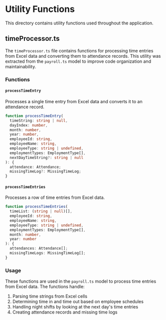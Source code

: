 # Utility Functions

This directory contains utility functions used throughout the application.

## timeProcessor.ts

The `timeProcessor.ts` file contains functions for processing time entries from Excel data and converting them to attendance records. This utility was extracted from the `payroll.ts` model to improve code organization and maintainability.

### Functions

#### `processTimeEntry`

Processes a single time entry from Excel data and converts it to an attendance record.

```typescript
function processTimeEntry(
  timeString: string | null,
  dayIndex: number,
  month: number,
  year: number,
  employeeId: string,
  employeeName: string,
  employeeType: string | undefined,
  employmentTypes: EmploymentType[],
  nextDayTimeString?: string | null
): {
  attendance: Attendance;
  missingTimeLog?: MissingTimeLog;
}
```

#### `processTimeEntries`

Processes a row of time entries from Excel data.

```typescript
function processTimeEntries(
  timeList: (string | null)[],
  employeeId: string,
  employeeName: string,
  employeeType: string | undefined,
  employmentTypes: EmploymentType[],
  month: number,
  year: number
): {
  attendances: Attendance[];
  missingTimeLogs: MissingTimeLog[];
}
```

### Usage

These functions are used in the `payroll.ts` model to process time entries from Excel data. The functions handle:

1. Parsing time strings from Excel cells
2. Determining time in and time out based on employee schedules
3. Handling night shifts by looking at the next day's time entries
4. Creating attendance records and missing time logs 